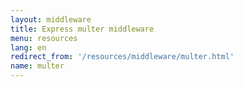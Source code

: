 ```yaml
---
layout: middleware
title: Express multer middleware
menu: resources
lang: en
redirect_from: '/resources/middleware/multer.html'
name: multer
---
```

